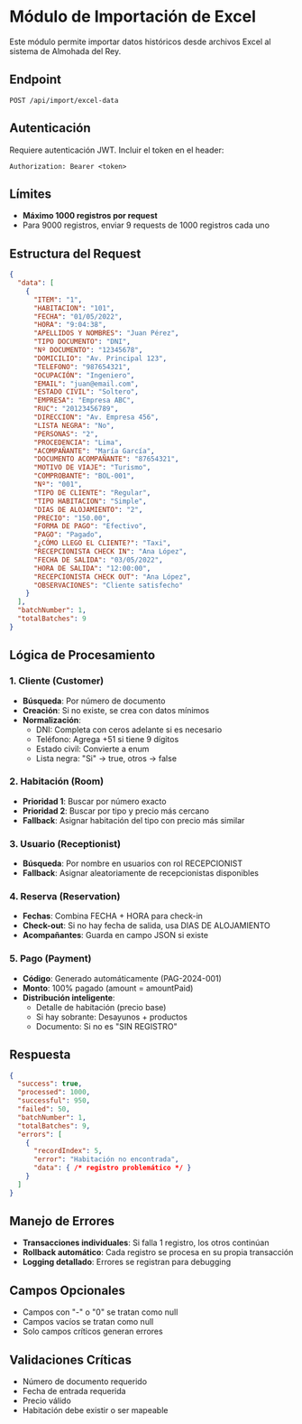 # Módulo de Importación de Excel

Este módulo permite importar datos históricos desde archivos Excel al sistema de Almohada del Rey.

## Endpoint

```
POST /api/import/excel-data
```

## Autenticación

Requiere autenticación JWT. Incluir el token en el header:
```
Authorization: Bearer <token>
```

## Límites

- **Máximo 1000 registros por request**
- Para 9000 registros, enviar 9 requests de 1000 registros cada uno

## Estructura del Request

```json
{
  "data": [
    {
      "ITEM": "1",
      "HABITACION": "101",
      "FECHA": "01/05/2022",
      "HORA": "9:04:38",
      "APELLIDOS Y NOMBRES": "Juan Pérez",
      "TIPO DOCUMENTO": "DNI",
      "Nº DOCUMENTO": "12345678",
      "DOMICILIO": "Av. Principal 123",
      "TELEFONO": "987654321",
      "OCUPACIÓN": "Ingeniero",
      "EMAIL": "juan@email.com",
      "ESTADO CIVIL": "Soltero",
      "EMPRESA": "Empresa ABC",
      "RUC": "20123456789",
      "DIRECCION": "Av. Empresa 456",
      "LISTA NEGRA": "No",
      "PERSONAS": "2",
      "PROCEDENCIA": "Lima",
      "ACOMPAÑANTE": "María García",
      "DOCUMENTO ACOMPAÑANTE": "87654321",
      "MOTIVO DE VIAJE": "Turismo",
      "COMPROBANTE": "BOL-001",
      "Nº": "001",
      "TIPO DE CLIENTE": "Regular",
      "TIPO HABITACION": "Simple",
      "DIAS DE ALOJAMIENTO": "2",
      "PRECIO": "150.00",
      "FORMA DE PAGO": "Efectivo",
      "PAGO": "Pagado",
      "¿CÓMO LLEGO EL CLIENTE?": "Taxi",
      "RECEPCIONISTA CHECK IN": "Ana López",
      "FECHA DE SALIDA": "03/05/2022",
      "HORA DE SALIDA": "12:00:00",
      "RECEPCIONISTA CHECK OUT": "Ana López",
      "OBSERVACIONES": "Cliente satisfecho"
    }
  ],
  "batchNumber": 1,
  "totalBatches": 9
}
```

## Lógica de Procesamiento

### 1. Cliente (Customer)
- **Búsqueda**: Por número de documento
- **Creación**: Si no existe, se crea con datos mínimos
- **Normalización**: 
  - DNI: Completa con ceros adelante si es necesario
  - Teléfono: Agrega +51 si tiene 9 dígitos
  - Estado civil: Convierte a enum
  - Lista negra: "Si" → true, otros → false

### 2. Habitación (Room)
- **Prioridad 1**: Buscar por número exacto
- **Prioridad 2**: Buscar por tipo y precio más cercano
- **Fallback**: Asignar habitación del tipo con precio más similar

### 3. Usuario (Receptionist)
- **Búsqueda**: Por nombre en usuarios con rol RECEPCIONIST
- **Fallback**: Asignar aleatoriamente de recepcionistas disponibles

### 4. Reserva (Reservation)
- **Fechas**: Combina FECHA + HORA para check-in
- **Check-out**: Si no hay fecha de salida, usa DIAS DE ALOJAMIENTO
- **Acompañantes**: Guarda en campo JSON si existe

### 5. Pago (Payment)
- **Código**: Generado automáticamente (PAG-2024-001)
- **Monto**: 100% pagado (amount = amountPaid)
- **Distribución inteligente**:
  - Detalle de habitación (precio base)
  - Si hay sobrante: Desayunos + productos
  - Documento: Si no es "SIN REGISTRO"

## Respuesta

```json
{
  "success": true,
  "processed": 1000,
  "successful": 950,
  "failed": 50,
  "batchNumber": 1,
  "totalBatches": 9,
  "errors": [
    {
      "recordIndex": 5,
      "error": "Habitación no encontrada",
      "data": { /* registro problemático */ }
    }
  ]
}
```

## Manejo de Errores

- **Transacciones individuales**: Si falla 1 registro, los otros continúan
- **Rollback automático**: Cada registro se procesa en su propia transacción
- **Logging detallado**: Errores se registran para debugging

## Campos Opcionales

- Campos con "-" o "0" se tratan como null
- Campos vacíos se tratan como null
- Solo campos críticos generan errores

## Validaciones Críticas

- Número de documento requerido
- Fecha de entrada requerida
- Precio válido
- Habitación debe existir o ser mapeable
